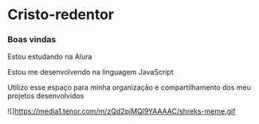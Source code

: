 # Cristo-redentor
### Boas vindas

Estou estudando na Alura

Estou me desenvolvendo na linguagem JavaScript

Utilizo esse espaço para minha organização e compartilhamento dos meu projetos desenvolvidos

![]https://media1.tenor.com/m/zQd2pjMQl9YAAAAC/shreks-meme.gif






